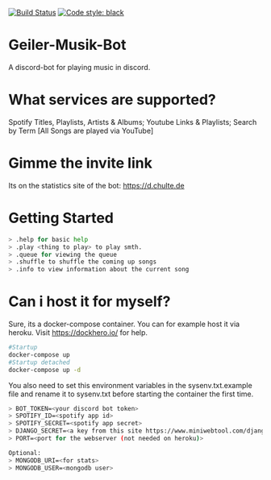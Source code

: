 [![Build Status](https://travis-ci.com/tooxo/Geiler-Musik-Bot.svg?branch=master)](https://travis-ci.com/tooxo/Geiler-Musik-Bot)
[![Code style: black](https://img.shields.io/badge/code%20style-black-000000.svg)](https://github.com/ambv/black)

# Geiler-Musik-Bot
A discord-bot for playing music in discord.

# What services are supported?
Spotify Titles, Playlists, Artists & Albums; Youtube Links & Playlists; Search by Term [All Songs are played via YouTube]

# Gimme the invite link
Its on the statistics site of the bot: https://d.chulte.de

# Getting Started
```sh
> .help for basic help
> .play <thing to play> to play smth.
> .queue for viewing the queue
> .shuffle to shuffle the coming up songs
> .info to view information about the current song
```
# Can i host it for myself?
Sure, its a docker-compose container. You can for example host it via heroku. Visit https://dockhero.io/ for help.
```sh
#Startup
docker-compose up
#Startup detached
docker-compose up -d
```
You also need to set this environment variables in the sysenv.txt.example file and rename it to sysenv.txt before starting the container the first time.
```sh
> BOT_TOKEN=<your discord bot token>
> SPOTIFY_ID=<spotify app id>
> SPOTIFY_SECRET=<spotify app secret>
> DJANGO_SECRET=<a key from this site https://www.miniwebtool.com/django-secret-key-generator/>
> PORT=<port for the webserver (not needed on heroku)>

Optional:
> MONGODB_URI=<for stats>
> MONGODB_USER=<mongodb user>
```
